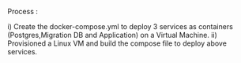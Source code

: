 Process :

i) Create the docker-compose.yml to deploy 3 services as containers (Postgres,Migration DB and Application) on a Virtual Machine.
ii) Provisioned a Linux VM and build the compose file to deploy above services.
